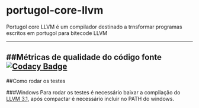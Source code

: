 # portugol-core-llvm

Portugol core LLVM é um compilador destinado a trnsformar programas escritos em portugol para bitecode LLVM

-----------------
##Métricas de qualidade do código fonte [![Codacy Badge](https://api.codacy.com/project/badge/Grade/1c7124bc1e644899b41fd8e4c8d503e6)](https://www.codacy.com/app/bernardo-bruning/portugol-core-llvm?utm_source=github.com&amp;utm_medium=referral&amp;utm_content=bernardo-bruning/portugol-core-llvm&amp;utm_campaign=Badge_Grade)
-----------------

##Como rodar os testes

###Windows
Para rodar os testes é necessário baixar a compilação do [LLVM 3.1](https://github.com/bernardo-bruning/portugol-core-llvm/releases/tag/llvm3.1), após compactar é necessário incluir no PATH do windows.
